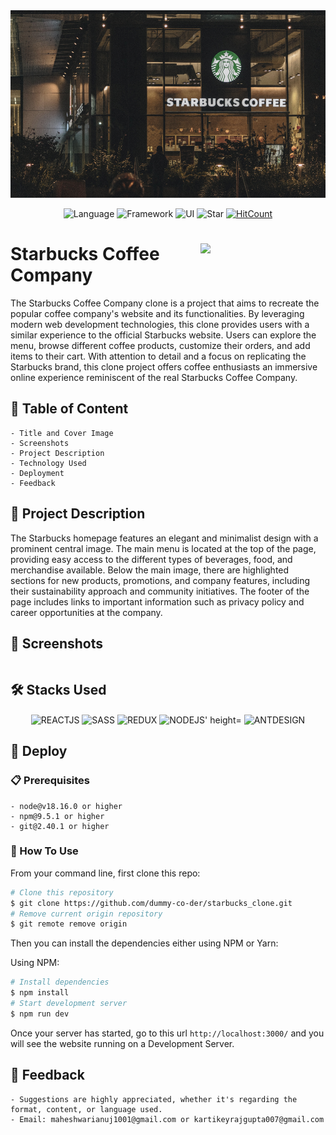 <div align="center">

  <img src="Starbuck_repoimage/starbuck_repoimage.jpg" width="700" height="300" />  
  
  ![Language](https://img.shields.io/badge/Language-ReactJs-darkgreen.svg)
  ![Framework](https://img.shields.io/badge/Framework-NextJs-red)
  ![UI](https://img.shields.io/badge/UI-antdesign-blueviolet)
  ![Star](https://img.shields.io/static/v1?label=%E2%AD%90&message=If%20Useful&style=style=flat&color=BC4E99")
  [![HitCount](https://hits.dwyl.com/dummmy-co-der/starbucks_clone.svg)](https://hits.dwyl.com/dummy-co-der/starbucks_clone)
<!--   ![GitHub forks](https://img.shields.io/github/forks/dummy-co-der/starbucks_clone?style=social) -->
<!--   ![GitHub Repo stars](https://img.shields.io/github/stars/dummy-co-der/starbucks_clone?style=social) -->
 
</div>

<div style="display: inline_block">

<img src="https://logodownload.org/wp-content/uploads/2017/10/Starbucks-logo.png" width="200px" align="right" />
  
<!-- # [Starbucks Coffee Company](https://starbuck-clone-project.netlify.app/) -->
# Starbucks Coffee Company
The Starbucks Coffee Company clone is a project that aims to recreate the popular coffee company's website and its functionalities. By leveraging modern web development technologies, this clone provides users with a similar experience to the official Starbucks website. Users can explore the menu, browse different coffee products, customize their orders, and add items to their cart. With attention to detail and a focus on replicating the Starbucks brand, this clone project offers coffee enthusiasts an immersive online experience reminiscent of the real Starbucks Coffee Company.
  
 ## 📝 Table of Content
  ```
  - Title and Cover Image
  - Screenshots
  - Project Description
  - Technology Used
  - Deployment
  - Feedback
  ```
 
## 📄 Project Description
The Starbucks homepage features an elegant and minimalist design with a prominent central image. The main menu is located at the top of the page, providing easy access to the different types of beverages, food, and merchandise available. Below the main image, there are highlighted sections for new products, promotions, and company features, including their sustainability approach and community initiatives. The footer of the page includes links to important information such as privacy policy and career opportunities at the company.
  
  
 ## 📸 Screenshots
  ```
  ```
  
  ## 🛠 Stacks Used
 
  <div align="center">
  <img align="center" alt="REACTJS" height="40" width="50" src="https://skillicons.dev/icons?i=nextjs">
  <img align="center" alt="SASS" height="40" width="50" src="https://skillicons.dev/icons?i=sass">
  <img align="center" alt="REDUX" height="40" width="50" src="https://skillicons.dev/icons?i=redux">
  <img align="center" alt="NODEJS' height="40" width="50" src="https://skillicons.dev/icons?i=nodejs"> 
  <img align="center" alt="ANTDESIGN" height="40" width="50" src="https://gw.alipayobjects.com/zos/rmsportal/KDpgvguMpGfqaHPjicRK.svg">
 </div>
  
  
  ## 🚀 Deploy
                                                                                                                                      
   ### 📋 Prerequisites  
   ```
  - node@v18.16.0 or higher
  - npm@9.5.1 or higher
  - git@2.40.1 or higher
  ```                                                                                                                                   
                                                                                                                                      
  ### 🔧 How To Use                                                                                                                                  
  From your command line, first clone this repo:

```bash
# Clone this repository
$ git clone https://github.com/dummy-co-der/starbucks_clone.git
# Remove current origin repository
$ git remote remove origin
```

Then you can install the dependencies either using NPM or Yarn:

Using NPM:

```bash
# Install dependencies
$ npm install
# Start development server
$ npm run dev
```

Once your server has started, go to this url `http://localhost:3000/` and you will see the website running on a Development Server.                                                                                                                               
                                                                                                                                      
  ## 🤝 Feedback
  ```
  - Suggestions are highly appreciated, whether it's regarding the format, content, or language used.
  - Email: maheshwarianuj1001@gmail.com or kartikeyrajgupta007@gmail.com
  ```  
